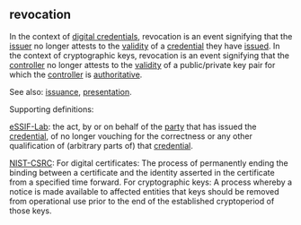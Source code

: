 ## revocation

<p class="c8"><span>In the context of </span><span class="c2"><a class="c3" href="#h.ddna9lucn4k6">digital credentials</a></span><span>, revocation is an event signifying that the </span><span class="c2"><a class="c3" href="#h.xyrplzbvtffq">issuer</a></span><span>&nbsp;no longer attests to the </span><span class="c2"><a class="c3" href="#h.rbp41an0omv6">validity</a></span><span>&nbsp;of a </span><span class="c2"><a class="c3" href="#h.ddna9lucn4k6">credential</a></span><span>&nbsp;they have </span><span class="c2"><a class="c3" href="#h.xyrplzbvtffq">issued</a></span><span>. In the context of cryptographic keys, revocation is an event signifying that the </span><span class="c2"><a class="c3" href="#h.gemoqe2m303z">controller</a></span><span>&nbsp;no longer attests to the </span><span class="c2"><a class="c3" href="#h.rbp41an0omv6">validity</a></span><span>&nbsp;of a public/private key pair for which the </span><span class="c2"><a class="c3" href="#h.gemoqe2m303z">controller</a></span><span>&nbsp;is </span><span class="c2"><a class="c3" href="#h.gln5i78kxlfh">authoritative</a></span><span class="c0">.</span></p><p class="c8"><span>See also: </span><span class="c2"><a class="c3" href="#h.zfdojht594xv">issuance</a></span><span>, </span><span class="c2"><a class="c3" href="#h.h5d1xfsxbbr0">presentation</a></span><span class="c0">.</span></p><p class="c8"><span class="c0">Supporting definitions:</span></p><p class="c8"><span class="c2"><a class="c3" href="https://www.google.com/url?q=https://essif-lab.github.io/framework/docs/essifLab-glossary%23revokerevocation&amp;sa=D&amp;source=editors&amp;ust=1706779842805636&amp;usg=AOvVaw0D_VGx5YnHhzb5ifeTT-XE">eSSIF-Lab</a></span><span>: the act, by or on behalf of the </span><span class="c2"><a class="c3" href="https://www.google.com/url?q=https://essif-lab.github.io/framework/docs/terms/party&amp;sa=D&amp;source=editors&amp;ust=1706779842805945&amp;usg=AOvVaw1n8oPXOau12LXK9748s6SK">party</a></span><span>&nbsp;that has issued the </span><span class="c2"><a class="c3" href="https://www.google.com/url?q=https://essif-lab.github.io/framework/docs/terms/credential&amp;sa=D&amp;source=editors&amp;ust=1706779842806187&amp;usg=AOvVaw3Hjm5GPeD1JyZDQhY9gNct">credential</a></span><span>, of no longer vouching for the correctness or any other qualification of (arbitrary parts of) that </span><span class="c2"><a class="c3" href="https://www.google.com/url?q=https://essif-lab.github.io/framework/docs/terms/credential&amp;sa=D&amp;source=editors&amp;ust=1706779842806416&amp;usg=AOvVaw0ze98RaVe0vqBGGcQd3Wrr">credential</a></span><span class="c0">.</span></p><p class="c8"><span class="c2"><a class="c3" href="https://www.google.com/url?q=https://csrc.nist.gov/glossary/term/revocation&amp;sa=D&amp;source=editors&amp;ust=1706779842806716&amp;usg=AOvVaw3fW8nSxdkOfxn6Uzm7ML0C">NIST-CSRC</a></span><span>: </span><span class="c17">​​For digital certificates</span><span>: The process of permanently ending the binding between a certificate and the identity asserted in the certificate from a specified time forward. </span><span class="c17">For cryptographic keys</span><span class="c0">: A process whereby a notice is made available to affected entities that keys should be removed from operational use prior to the end of the established cryptoperiod of those keys.</span></p>

